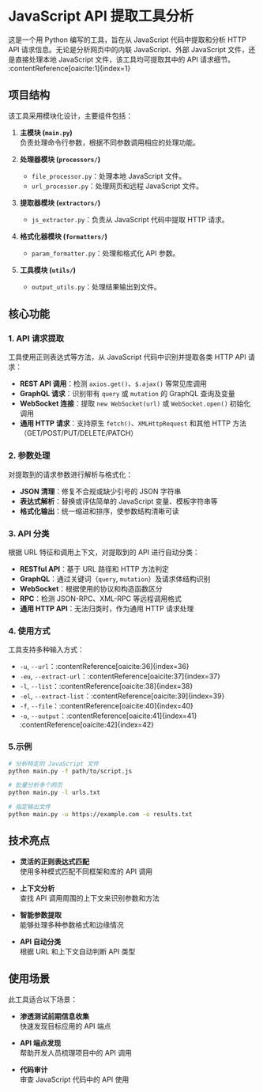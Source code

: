 # JavaScript API 提取工具分析

这是一个用 Python 编写的工具，旨在从 JavaScript 代码中提取和分析 HTTP API 请求信息。无论是分析网页中的内联 JavaScript、外部 JavaScript 文件，还是直接处理本地 JavaScript 文件，该工具均可提取其中的 API 请求细节。&#8203;:contentReference[oaicite:1]{index=1}

## 项目结构

该工具采用模块化设计，主要组件包括：

1. **主模块 (`main.py`)**  
   负责处理命令行参数，根据不同参数调用相应的处理功能。

2. **处理器模块 (`processors/`)**  
   - `file_processor.py`：处理本地 JavaScript 文件。  
   - `url_processor.py`：处理网页和远程 JavaScript 文件。

3. **提取器模块 (`extractors/`)**  
   - `js_extractor.py`：负责从 JavaScript 代码中提取 HTTP 请求。

4. **格式化器模块 (`formatters/`)**  
   - `param_formatter.py`：处理和格式化 API 参数。

5. **工具模块 (`utils/`)**  
   - `output_utils.py`：处理结果输出到文件。

## 核心功能

### 1. API 请求提取

工具使用正则表达式等方法，从 JavaScript 代码中识别并提取各类 HTTP API 请求：

- **REST API 调用**：检测 `axios.get()`、`$.ajax()` 等常见库调用  
- **GraphQL 请求**：识别带有 `query` 或 `mutation` 的 GraphQL 查询及变量  
- **WebSocket 连接**：提取 `new WebSocket(url)` 或 `WebSocket.open()` 初始化调用  
- **通用 HTTP 请求**：支持原生 `fetch()`、`XMLHttpRequest` 和其他 HTTP 方法（GET/POST/PUT/DELETE/PATCH）  

### 2. 参数处理

对提取到的请求参数进行解析与格式化：

- **JSON 清理**：修复不合规或缺少引号的 JSON 字符串  
- **表达式解析**：替换或评估简单的 JavaScript 变量、模板字符串等  
- **格式化输出**：统一缩进和排序，使参数结构清晰可读  

### 3. API 分类

根据 URL 特征和调用上下文，对提取到的 API 进行自动分类：

- **RESTful API**：基于 URL 路径和 HTTP 方法判定  
- **GraphQL**：通过关键词（`query`, `mutation`）及请求体结构识别  
- **WebSocket**：根据使用的协议和构造函数区分  
- **RPC**：检测 JSON-RPC、XML-RPC 等远程调用格式  
- **通用 HTTP API**：无法归类时，作为通用 HTTP 请求处理  


### 4. 使用方式

工具支持多种输入方式：

- `-u`, `--url`：&#8203;:contentReference[oaicite:36]{index=36}
- `-eu`, `--extract-url`：&#8203;:contentReference[oaicite:37]{index=37}
- `-l`, `--list`：&#8203;:contentReference[oaicite:38]{index=38}
- `-el`, `--extract-list`：&#8203;:contentReference[oaicite:39]{index=39}
- `-f`, `--file`：&#8203;:contentReference[oaicite:40]{index=40}
- `-o`, `--output`：&#8203;:contentReference[oaicite:41]{index=41}&#8203;:contentReference[oaicite:42]{index=42}

### 5.示例

```bash
# 分析特定的 JavaScript 文件
python main.py -f path/to/script.js

# 批量分析多个网页
python main.py -l urls.txt

# 指定输出文件
python main.py -u https://example.com -o results.txt

```

## 技术亮点

- **灵活的正则表达式匹配**  
  使用多种模式匹配不同框架和库的 API 调用

- **上下文分析**  
  查找 API 调用周围的上下文来识别参数和方法

- **智能参数提取**  
  能够处理多种参数格式和边缘情况

- **API 自动分类**  
  根据 URL 和上下文自动判断 API 类型

## 使用场景

此工具适合以下场景：

- **渗透测试前期信息收集**  
  快速发现目标应用的 API 端点

- **API 端点发现**  
  帮助开发人员梳理项目中的 API 调用

- **代码审计**  
  审查 JavaScript 代码中的 API 使用

